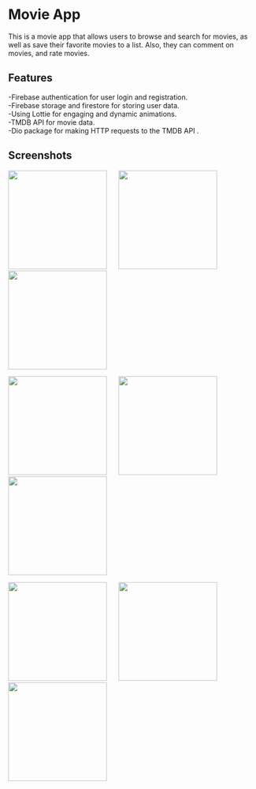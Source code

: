 # Movie App

This is a movie app that allows users to browse and search for movies, as well as save their favorite movies to a list. Also, they can comment on movies, and rate movies.

## Features

-Firebase authentication for user login and registration.      
-Firebase storage and firestore for storing user data.   
-Using Lottie for engaging and dynamic animations.  
-TMDB API for movie data.    
-Dio package for making HTTP requests to the TMDB API .    


## Screenshots




<img src="https://user-images.githubusercontent.com/113512628/206766674-be19490a-5316-4d6b-adee-bdbbb4d3727c.png" width="200" style="display: inline-block;">&nbsp;&nbsp;&nbsp;&nbsp;&nbsp;&nbsp;<img src="https://user-images.githubusercontent.com/113512628/206766892-e7f6190d-7150-49ff-acf8-efc34d33b182.png" width="200" style="display: inline-block;">&nbsp;&nbsp;&nbsp;&nbsp;&nbsp;&nbsp;<img src="https://user-images.githubusercontent.com/113512628/206766905-eb48421f-b6eb-4c91-af68-4ee94378276c.png" width="200" style="display: inline-block;">


<img src="https://user-images.githubusercontent.com/113512628/206766928-0a2519b3-7834-49fd-b47d-db90133d3cb8.png" width="200" style="display: inline-block;">&nbsp;&nbsp;&nbsp;&nbsp;&nbsp;&nbsp;<img src="https://user-images.githubusercontent.com/113512628/206767182-e5925439-e916-41f9-8401-d3400ff50c3c.png" width="200" style="display: inline-block;">&nbsp;&nbsp;&nbsp;&nbsp;&nbsp;&nbsp;<img src="https://user-images.githubusercontent.com/113512628/206767041-417cbf5d-865c-41a3-a97b-d149a4987dbc.png" width="200" style="display: inline-block;">


<img src="https://user-images.githubusercontent.com/113512628/206767064-961f7066-2028-427e-b0fe-b71c3ed47dc9.png" width="200" style="display: inline-block;">&nbsp;&nbsp;&nbsp;&nbsp;&nbsp;&nbsp;<img src="https://user-images.githubusercontent.com/113512628/206767089-fd6de4dd-2210-48f7-a5f2-ed1208752366.png" width="200" style="display: inline-block;">&nbsp;&nbsp;&nbsp;&nbsp;&nbsp;&nbsp;<img src="https://user-images.githubusercontent.com/113512628/206767140-24259db0-fcc9-4395-ab87-a5bcff34f7ea.png" width="200" style="display: inline-block;">









